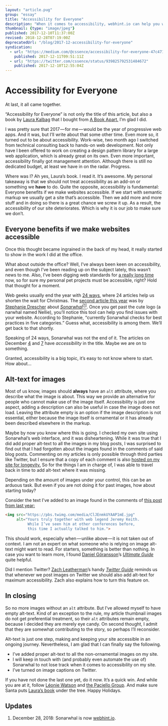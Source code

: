 ```yaml
---
layout: "article.pug"
group: "essay"
title: "Accessibility for Everyone"
description: "When it comes to accessibility, webhint.io can help you walk the walk."
thumbnail: {type: "image/jpeg"}
published: 2017-12-10T11:37:00Z
revised: 2018-12-28T07:19:00Z
deprecatedUrl: "/blog/2017-12-accessibility-for-everyone"
syndication:
  - url: "https://medium.com/@cssence/accessibility-for-everyone-47c471d941e3"
    published: 2017-12-11T09:51:11Z
  - url: "https://twitter.com/cssence/status/939825792531484672"
    published: 2017-12-10T12:55:04Z
---
```


# Accessibility for Everyone

At last, it all came together.

“Accessibility for Everyone” is not only the title of this article, but also a book by [Laura Kalbag](https://twitter.com/laurakalbag) that I bought from [A Book Apart.](https://abookapart.com/) I’m glad I did.

I was pretty sure that 2017&#8202;&mdash;&#8202;for me&#8202;&mdash;&#8202;would be the year of progressive web apps. And it was, but I’ll write about that some other time. Even more so, it turned out to be about accessibility. Work-wise, two month ago I switched from technical consulting back to hands-on web development. Not only have I been offered to work on creating a design pattern library for a large web application, which is already great on its own. Even more important, accessibility finally got management attention. Although there is still no dedicated budget, at least we have in on the radar. Progress.

Where was I? Ah yes, Laura’s book. I read it. It’s awesome. My personal takeaway is that we should not treat accessibility as an add-on or something we **have** to do. Quite the opposite, accessibility is fundamental: Everyone benefits if we make websites accessible. If we start with semantic markup we usually get a site that’s accessible. Then we add more and more stuff and in doing so there is a great chance we screw it up. As a result, the accessibility of our site deteriorates. Which is why it is our job to make sure we don’t.

## Everyone benefits if we make websites accessible

Once this thought became ingrained in the back of my head, it really started to show in the work I did at the office.

What about outside the office? Well, I’ve always been keen on accessibility, and even though I’ve been reading up on the subject lately, this wasn’t news to me. Also, I’ve been digging web standards for [a really long time](/2017/being-online-for-20-years/) now, so for sure my personal pet projects must be accessible, right? Hold that thought for a moment.

Web geeks usually end the year with [24&nbsp;ways](https://24ways.org/), where 24&nbsp;articles help us shorten the wait for Christmas. The [second article this year](https://24ways.org/2017/lint-the-web-forward-with-sonarwhal/) was by [Stephanie Drescher](https://twitter.com/seaotta) about _[Sonarwhal](https://sonarwhal.com/)_<ins><sup><a href="#update-1">[1]</a></sup></ins>. Once you get past the cute logo (a narwhal named Nellie), you’ll notice this tool can help you find issues with your website. According to Stephanie, <q cite="https://24ways.org/2017/lint-the-web-forward-with-sonarwhal/">currently Sonarwhal checks for best practices in five categories.</q> Guess what, accessibility is among them. We’ll get back to that shortly.

Speaking of 24&nbsp;ways, Sonarwhal was not the end of it. The articles on December [4](https://24ways.org/2017/wcag-for-people-who-havent-read-them/) and [7](https://24ways.org/2017/automating-your-accessibility-tests/) have _accessibility_ in the title. Maybe we are on to something.

Granted, accessibility is a big topic, it’s easy to not know where to start. How about&hellip;

## Alt-text for images

Most of us know, images should **always** have an `alt` attribute, where you describe what the image is about. This way we provide an alternative for people who cannot make use of the image itself. Accessibility is just one aspect, adding a description can also be useful in case the image does not load. Leaving the attribute empty is an option if the image description is not essential, either because the image itself is ornamental or it has already been described elsewhere in the markup.

Maybe by now you know where this is going. I checked my own site using Sonarwhal’s web interface, and it was disheartening. While it was true that I did add proper alt-text to all the images in my blog posts, I was surprised to find out that I had forgotten about the images found in the comments of said blog posts. Commenting on my articles is only possible through third parties like Twitter, but I ensure that a copy of each comment is also [hosted on my site for longevity.](/2015/own-your-own-data/) So for the things I am in charge of, I was able to travel back in time to add alt-text where it was missing.

Depending on the amount of images under your control, this can be an arduous task. But even if you are not doing it for past images, how about starting today?

Consider the text I’ve added to an image found in the comments of [this post from last year:](/2016/cssday/#comment-10)

```html
<img src="https://pbs.twimg.com/media/ClJEnmkUYAAP1mE.jpg"
     alt="Yours truly together with web legend Jeremy Keith.
          While I’ve seen him at other conferences before,
          this time I actually talked to him.">
```

This should work, especially when&#8202;&mdash;&#8202;unlike above&#8202;&mdash;&#8202;it is not taken out of context. I am not an expert on what someone who is relying on image alt-text might want to read. For starters, something is better than nothing. In case you want to learn more, I found [Daniel Göransson](https://twitter.com/danielgoransson)’s _[Ultimate Guide](https://axesslab.com/alt-texts/)_ quite helpful.

Did I mention Twitter? [Zach Leatherman](https://twitter.com/zachleat)’s handy _[Twitter Guide](https://www.zachleat.com/web/twitter-guide/)_ reminds us that whenever we post images on Twitter we should also add alt-text for maximum accessibility. Zach also explains how to turn this feature on.

## In closing

So no more images without an `alt` attribute. But I’ve allowed myself to have empty alt-text. Kind of an exception to the rule, my article thumbnail images do not get preferential treatment, so their `alt` attributes remain empty, because I decided they are merely eye candy. On second thought, I admit that they are somewhat contributing to the story, so perhaps I’ll reconsider.

Alt-text is just one step, making and keeping your site accessible in an ongoing journey. Nevertheless, I am glad that I can finally say the following.

- I’ve added proper alt-text to all the non-ornamental images on my site.
- I will keep in touch with (and probably even automate the use of) Sonarwhal to not lose track when it comes to accessibility on my site.
- I’ve turned on image captions on Twitter.

If you have not done the last one yet, do it now. It’s a quick win. And while you are at it, follow [Léonie Watson](https://twitter.com/LeonieWatson) and [the Paciello Group](https://twitter.com/paciellogroup). And make sure Santa puts [Laura’s book](https://abookapart.com/products/accessibility-for-everyone) under the tree. Happy Holidays.

## Updates

1. <time id="update-1" class="update" datetime="2018-12-28">December 28, 2018:</time> Sonarwhal is now [webhint.io](https://webhint.io/).
